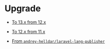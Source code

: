 # Upgrade

* [To 13.x from 12.x](to_13.md)
* [To 12.x from 11.x](to_12.md)


* [From `andrey-helldar/laravel-lang-publisher`](andrey_helldar.md)

